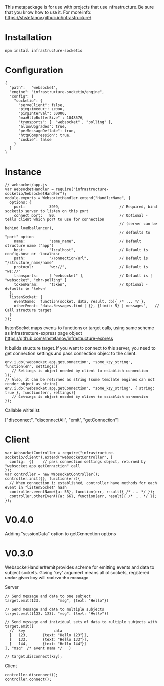 


This metapackage is for use with projects that use infrastructure. Be sure that you know how to use it. For more info:
https://shstefanov.github.io/infrastructure/

Installation
============

    npm install infrastructure-socketio

Configuration
=============

    {
      "path":   "websocket",
      "engine": "infrastructure-socketio/engine",
      "config": {
        "socketio": {
          "serveClient": false,
          "pingTimeout": 10000,
          "pingInterval": 10000,
          "maxHttpBufferSize" : 1048576,
          "transports": [  "websocket" , "polling" ],
          "allowUpgrades": true,
          "perMessageDeflate": true,
          "httpCompression": true,
          "cookie": false
        }
      }
    }
    
Instance
========

    // websocket/app.js
    var WebsocketHandler = require("infrastructure-socketio/WebsocketHandler");
    module.exports = WebsocketHandler.extend("HandlerName", {
      options: {
        port:           3999,                           // Required, bind socketio server to listen on this port
        connect_port:   80,                             // Optional - tells client which port to use for connection
                                                        // (server can be behind loadballancer), 
                                                        // defaults to "port" option
        name:           "some_name",                    // Default structure name ("app")
        host:           "localhost",                    // Default is config.host or 'localhost'
        path:           "/connection/url",              // Default is "/structure_name/name"
        protocol:       "ws://",                        // Default is "ws://"
        transports:     [ "websocket" ],                // Default is [ "websocket", "xhr-polling" ]
        tokenParam:     "token",                        // Optional - defaults to 'token'   
      },
      listenSocket: {
        eventName:  function(socket, data, result, cb){ /* ... */ },
        otherEvent: "data.Messages.find | {}, {limit: 5} | messages",   // Call structure target
      }
    });
    
listenSocket maps events to functions or target calls, using same scheme as infrastructure-express page object
https://github.com/shstefanov/infrastructure-express

It builds structure target. If you want to connect to this server, you need to get connection settings and pass connection object to the client.

    env.i.do("websocket.app.getConnection", "some_key_string", function(err, settings){
       // Settings is object needed by client to establish connection
    });
    // Also, it can be returned as string (some template engines can not render object as string)
    env.i.do("websocket.app.getConnection", "some_key_string", { string: true }, function(err, settings){
       // Settings is object needed by client to establish connection
    });

Callable whitelist:

   ["disconnect", "disconnectAll", "emit", "getConnection"]
    

Client
======

    var WebsocketController = require("infrastructure-socketio/client").extend("websocketController", {
      config:  {}    // pass connection settings object, returned by "websocket.app.getConnection" call
    });
    var controller = new WebsocketController();
    controller.init({}, function(err){
      // When connection is established, controller have methods for each event in "listenSocket" hash
      controller.eventName({a: 55}, function(err, result){ /* ... */ });
      controller.otherEvent({a: 66}, function(err, result){ /* ... */ });
    });


V0.4.0
======
Adding "sessionData" option to getConnection options


V0.3.0
======

WebsocketHandler#emit provides scheme for emitting events and data to subject sockets. Giving 'key' argument means all of sockets, registered under given key will recieve the message

Server

    // Send message and data to one subject
    target.emit(123,        "msg", {text: "Hello"}) 

    // Send message and data to multiple subjects
    target.emit([123, 133], "msg", {text: "Hello"}) 

    // Send message and individual sets of data to multiple subjects with 
    target.emit([
      //  key             data
      [   123,       {text: "Hello 123"}],
      [   133,       {text: "Hello 133"}],
      [   144,       {text: "Hello 144"}]
    ], "msg"  /* event name */   )

    // target.disconnect(key);

Client

    controller.disconnect();
    controller.connect();